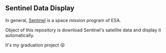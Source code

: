 ## Sentinel Data Display
In general, [Sentinel](https://sentinel.esa.int/web/sentinel/home) is a space mission program of ESA.

Object of this repository is download Sentinel's satellite data 
and display it automatically.

It's my graduation project :stuck_out_tongue_winking_eye:

